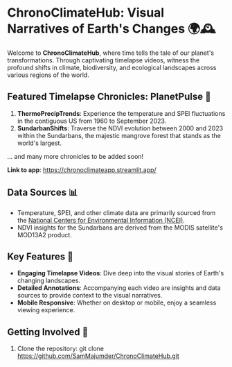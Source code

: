 # ChronoClimateHub: Visual Narratives of Earth's Changes 🌍🕰️

Welcome to **ChronoClimateHub**, where time tells the tale of our planet's transformations. Through captivating timelapse videos, witness the profound shifts in climate, biodiversity, and ecological landscapes across various regions of the world.

## Featured Timelapse Chronicles: PlanetPulse 🎥

1. **ThermoPrecipTrends**: Experience the temperature and SPEI fluctuations in the contiguous US from 1960 to September 2023.
2. **SundarbanShifts**: Traverse the NDVI evolution between 2000 and 2023 within the Sundarbans, the majestic mangrove forest that stands as the world's largest.

... and many more chronicles to be added soon!

**Link to app**: https://chronoclimateapp.streamlit.app/

## Data Sources 📊

- Temperature, SPEI, and other climate data are primarily sourced from the [National Centers for Environmental Information (NCEI)](https://www.ncei.noaa.gov/).
- NDVI insights for the Sundarbans are derived from the MODIS satellite's MOD13A2 product.

## Key Features 🌟

- **Engaging Timelapse Videos**: Dive deep into the visual stories of Earth's changing landscapes.
- **Detailed Annotations**: Accompanying each video are insights and data sources to provide context to the visual narratives.
- **Mobile Responsive**: Whether on desktop or mobile, enjoy a seamless viewing experience.

## Getting Involved 🚀

1. Clone the repository: git clone https://github.com/SamMajumder/ChronoClimateHub.git
